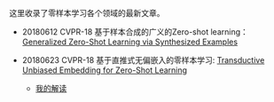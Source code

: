 这里收录了零样本学习各个领域的最新文章。

- 20180612 CVPR-18 基于样本合成的广义的Zero-shot learning：[Generalized Zero-Shot Learning via Synthesized Examples](https://arxiv.org/abs/1712.03878)

- 20180623 CVPR-18 基于直推式无偏嵌入的零样本学习: [
Transductive Unbiased Embedding for Zero-Shot Learning](https://arxiv.org/abs/1803.11320)
	- [我的解读](https://zhuanlan.zhihu.com/p/37891179)

	